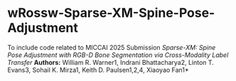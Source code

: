 # wRossw-Sparse-XM-Spine-Pose-Adjustment

To include code related to MICCAI 2025 Submission
*Sparse-XM: Spine Pose Adjustment with RGB-D Bone Segmentation via Cross-Modality Label Transfer*
**Authors:** William R. Warner1, Indrani Bhattacharya2, Linton T. Evans3, Sohail K. Mirza1, Keith D. Paulsen1,2,4, Xiaoyao Fan1*

